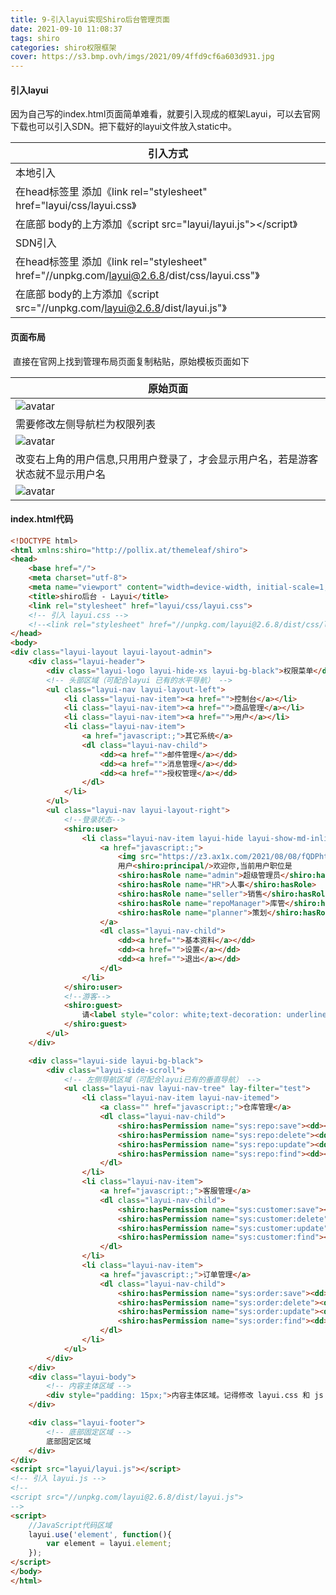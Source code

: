 ```yaml
---
title: 9-引入layui实现Shiro后台管理页面
date: 2021-09-10 11:08:37
tags: shiro
categories: shiro权限框架
cover: https://s3.bmp.ovh/imgs/2021/09/4ffd9cf6a603d931.jpg
---
```


#### 引入layui

​	因为自己写的index.html页面简单难看，就要引入现成的框架Layui，可以去官网下载也可以引入SDN。把下载好的layui文件放入static中。

| 引入方式                                                     |
| ------------------------------------------------------------ |
| 本地引入                                                     |
| 在head标签里 添加《link rel="stylesheet" href="layui/css/layui.css》 |
| 在底部 body的上方添加《script src="layui/layui.js"></script》 |
| SDN引入                                                      |
| 在head标签里 添加《link rel="stylesheet" href="//unpkg.com/layui@2.6.8/dist/css/layui.css"》 |
| 在底部 body的上方添加《script src="//unpkg.com/layui@2.6.8/dist/layui.js"》 |

#### 页面布局

​	直接在官网上找到管理布局页面复制粘贴，原始模板页面如下

| 原始页面                                                     |
| ------------------------------------------------------------ |
| ![avatar](https://z3.ax1x.com/2021/09/10/hXdd1A.png)         |
| 需要修改左侧导航栏为权限列表                                 |
| ![avatar](https://z3.ax1x.com/2021/09/10/hXBPld.png)         |
| 改变右上角的用户信息,只用用户登录了，才会显示用户名，若是游客状态就不显示用户名 |
| ![avatar](https://z3.ax1x.com/2021/09/10/hXrNQJ.png)         |

#### index.html代码

```html
<!DOCTYPE html>
<html xmlns:shiro="http://pollix.at/themeleaf/shiro">
<head>
    <base href="/">
    <meta charset="utf-8">
    <meta name="viewport" content="width=device-width, initial-scale=1, maximum-scale=1">
    <title>shiro后台 - Layui</title>
    <link rel="stylesheet" href="layui/css/layui.css">
    <!-- 引入 layui.css -->
    <!--<link rel="stylesheet" href="//unpkg.com/layui@2.6.8/dist/css/layui.css">-->
</head>
<body>
<div class="layui-layout layui-layout-admin">
    <div class="layui-header">
        <div class="layui-logo layui-hide-xs layui-bg-black">权限菜单</div>
        <!-- 头部区域（可配合layui 已有的水平导航） -->
        <ul class="layui-nav layui-layout-left">
            <li class="layui-nav-item"><a href="">控制台</a></li>
            <li class="layui-nav-item"><a href="">商品管理</a></li>
            <li class="layui-nav-item"><a href="">用户</a></li>
            <li class="layui-nav-item">
                <a href="javascript:;">其它系统</a>
                <dl class="layui-nav-child">
                    <dd><a href="">邮件管理</a></dd>
                    <dd><a href="">消息管理</a></dd>
                    <dd><a href="">授权管理</a></dd>
                </dl>
            </li>
        </ul>
        <ul class="layui-nav layui-layout-right">
            <!--登录状态-->
            <shiro:user>
                <li class="layui-nav-item layui-hide layui-show-md-inline-block">
                    <a href="javascript:;">
                        <img src="https://z3.ax1x.com/2021/08/08/fQDPht.png" class="layui-nav-img">
                        用户<shiro:principal/>欢迎你,当前用户职位是
                        <shiro:hasRole name="admin">超级管理员</shiro:hasRole>
                        <shiro:hasRole name="HR">人事</shiro:hasRole>
                        <shiro:hasRole name="seller">销售</shiro:hasRole>
                        <shiro:hasRole name="repoManager">库管</shiro:hasRole>
                        <shiro:hasRole name="planner">策划</shiro:hasRole>
                    </a>
                    <dl class="layui-nav-child">
                        <dd><a href="">基本资料</a></dd>
                        <dd><a href="">设置</a></dd>
                        <dd><a href="">退出</a></dd>
                    </dl>
                </li>
            </shiro:user>
            <!--游客-->
            <shiro:guest>
                请<label style="color: white;text-decoration: underline" onclick="javascript:location.href='login.html'">登录</label>
            </shiro:guest>
        </ul>
    </div>

    <div class="layui-side layui-bg-black">
        <div class="layui-side-scroll">
            <!-- 左侧导航区域（可配合layui已有的垂直导航） -->
            <ul class="layui-nav layui-nav-tree" lay-filter="test">
                <li class="layui-nav-item layui-nav-itemed">
                    <a class="" href="javascript:;">仓库管理</a>
                    <dl class="layui-nav-child">
                        <shiro:hasPermission name="sys:repo:save"><dd><a href="javascript:;">入库</a></dd></shiro:hasPermission>
                        <shiro:hasPermission name="sys:repo:delete"><dd><a href="javascript:;">出库</a></dd></shiro:hasPermission>
                        <shiro:hasPermission name="sys:repo:update"><dd><a href="javascript:;">修改库存</a></dd></shiro:hasPermission>
                        <shiro:hasPermission name="sys:repo:find"><dd><a href="">查询库存</a></dd></shiro:hasPermission>
                    </dl>
                </li>
                <li class="layui-nav-item">
                    <a href="javascript:;">客服管理</a>
                    <dl class="layui-nav-child">
                        <shiro:hasPermission name="sys:customer:save"><dd><a href="javascript:;">新增客户</a></dd></shiro:hasPermission>
                        <shiro:hasPermission name="sys:customer:delete"><dd><a href="javascript:;">删除客户</a></dd></shiro:hasPermission>
                        <shiro:hasPermission name="sys:customer:update"><dd><a href="javascript:;">修改客户</a></dd></shiro:hasPermission>
                        <shiro:hasPermission name="sys:customer:find"><dd><a href="javascript:;">查询客户</a></dd></shiro:hasPermission>
                    </dl>
                </li>
                <li class="layui-nav-item">
                    <a href="javascript:;">订单管理</a>
                    <dl class="layui-nav-child">
                        <shiro:hasPermission name="sys:order:save"><dd><a href="javascript:;">新增订单</a></dd></shiro:hasPermission>
                        <shiro:hasPermission name="sys:order:delete"><dd><a href="javascript:;">删除订单</a></dd></shiro:hasPermission>
                        <shiro:hasPermission name="sys:order:update"><dd><a href="javascript:;">修改订单</a></dd></shiro:hasPermission>
                        <shiro:hasPermission name="sys:order:find"><dd><a href="javascript:;">查询订单</a></dd></shiro:hasPermission>
                    </dl>
                </li>
            </ul>
        </div>
    </div>
    <div class="layui-body">
        <!-- 内容主体区域 -->
        <div style="padding: 15px;">内容主体区域。记得修改 layui.css 和 js 的路径</div>
    </div>

    <div class="layui-footer">
        <!-- 底部固定区域 -->
        底部固定区域
    </div>
</div>
<script src="layui/layui.js"></script>
<!-- 引入 layui.js -->
<!--
<script src="//unpkg.com/layui@2.6.8/dist/layui.js">
-->
<script>
    //JavaScript代码区域
    layui.use('element', function(){
        var element = layui.element;
    });
</script>
</body>
</html>
```

